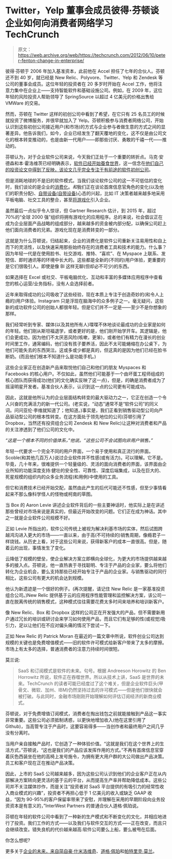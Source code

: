 # Twitter，Yelp 董事会成员彼得·芬顿谈企业如何向消费者网络学习 TechCrunch

> 原文：<https://web.archive.org/web/https://techcrunch.com/2012/06/10/peter-fenton-change-in-enterprise/>

彼得·芬顿于 2006 年加入基准资本，此前他在 Accel 担任了七年的合伙人。芬顿还不到 40 岁，就已经是 New Relic、Polyvore、Twitter、Yelp 和 Zendesk 等公司的董事会成员。这位年轻的投资者在 20 多岁时开始在 Accel 工作，他将注意力集中在企业上——支持智能软件和基础设施公司。例如，在 2009 年，这位年轻的风险投资人帮助领导了 SpringSource 以超过 4 亿美元的价格出售给 VMWare 的交易。

然而，芬顿在 Twitter 这样的初创公司中看到了希望，在它只有 25 名员工的时候就投资了微博服务，并很早就加入了 Yelp。芬顿积极参与消费者网络公司，开始认识到这些初创公司接近用户(和市场)的方式与企业参与者做生意的方式之间的显著差异。他告诉我们，如今，企业已经发生了翻天覆地的变化，这不仅是由公司文化的根本转变推动的，也是由新一代用户——即那些讨厌、勇敢的千禧一代——推动的。

芬顿认为，对于企业软件公司来说，今天我们正处于一个重要的转折点。马克·安德森和本·霍洛维茨已经明确表示，[软件已经开始蚕食世界](https://web.archive.org/web/20230124210359/http://online.wsj.com/article/SB10001424053111903480904576512250915629460.html)，这一信念在[他们自己的投资论文中得到了反映，该论文几乎完全专注于有前途的软件初创公司](https://web.archive.org/web/20230124210359/https://techcrunch.com/2012/05/12/marc-andreessen-visits-peter-thiels-stanford-class-to-talk-startups-how-he-invests-the-future/)。

但是消耗地球的不是旧的软件模式。当我们谈论软件公司的这一不可低估的变化时，我们谈论的是企业的[消费化](https://web.archive.org/web/20230124210359/https://techcrunch.com/2012/03/10/3-predictions-future-of-enterprise-software/)。*和*我们正在谈论首席信息官角色的变化(以及他们的职责分配)、[自带设备(自带设备)](https://web.archive.org/web/20230124210359/http://en.wikipedia.org/wiki/Bring_your_own_device)心态的兴起，比如 IT 决策者越来越多地采用平板电脑、社交工具的整合，甚至[将游戏化](https://web.archive.org/web/20230124210359/https://techcrunch.com/2012/05/30/badgeville-series-c/)引入企业。

虽然最后一点似乎令人惊讶，但 Gartner Research 估计，到 2015 年，超过 70%的“全球 2000 强”组织将拥有游戏化的应用程序。总的来说，社会倡议正在成为企业层面产品战略的组成部分，越来越多的资金被内部分配，以确保公司赶上他们面向消费者的兄弟。游戏化现在是消费转变的一部分。

这就是为什么芬顿说，归结起来，企业的消费化是软件公司重新关注易用性和自上而下的灵活性，以及快速采用那些始终存在的消费者工具和技术的能力。什么事？因为年轻一代是在使用脸书、社交游戏、推特、“喜欢”、在 Myspace 上联系、发短信、即时通讯等的环境中长大的。这些都是全新的(不同的)用户体验，更重要的是它们很吸引人。即使是像 BI 这样无聊(但却必不可少)的东西。

如果选择在 Excel 或社交、平板电脑优化、互动和丰富的多媒体应用程序中查看您的核心运营/业务指标，没有人会选择前者。

近年来取得成功的公司吸收了这些经验，现在本质上专注于创造奇妙的(和令人上瘾的)用户体验。Instagram 只是浮现在脑海中的众多例子之一。毫无疑问，这些新的成功软件公司的创始人都很年轻。但是它们并不一定是——至少不是你想象的那样。

我们经常听到专家、媒体(以及其他所有人)喋喋不休地谈论最成功的企业家是如何的年轻。他们刚从斯坦福退学，或者更好的是，他们刚开始学开车。其逻辑是，他们会更成功，因为他们不太厌恶风险(咳嗽，更笨)，或者他们有精力在漫长的创业时间里工作，通宵编码，他们没有孩子要养活，因此不太可能蜷缩在办公桌下，为他们可能失去的东西哭泣。这或多或少都是真的，但这真的是因为他们已经在脸书断奶。(而且他们根本不知道什么是功能手机。)

这些企业家正在创造新产品来取悦他们自己和他们的朋友 Myspaces 和 Facebooks 的核心用户。不仅如此，虽然他们可能基于一个由坏蛋工程师组成的核心团队而获得成功(他们的文化确实反映了这一点)，但是，的确是消费者成为了摇滚明星开发者。基准合伙人表示，认识到这一点的公司更有可能成功。

因此，这就是他所认为的企业层面结构转变的最大驱动力之一，它正在创造一个令人兴奋的充满活力的新一代公司。(老实说，“动态”通常不是“软件公司”的同义词。问问亚伦·李维就知道了；他知道。)事实是，我们正看到销售驱动型公司向产品驱动型公司的根本性转变。在这方面处于领先地位的公司(芬顿引用了 Dropbox，当然还有投资组合公司 Zendesk 和 New Relic)让这种对消费者和产品的关注渗透到了他们公司的文化中。

*“这是一个根本不同的价值体系，”*他说。*“这些公司不会试图向非用户销售。”*

年轻一代要求一个完全不同的用户界面，一个易于使用和真正流行的界面。Scoble(和其他几百万人)说过企业软件并不性感(或有活力)。可以理解。它不是。毕竟，几十年来，很难提供一个轻量级的、灵活的面向消费者的界面，该界面由企业所知的功能深度支持:健壮的安全性、可靠性、深度后端集成，以及在巨大的、死星规模的组织内的众多业务流程(和用例)中使用的工具。

但它和消费技术已经开始交配，虽然由此产生的后代可能还不性感，但至少事情看起来不那么像科学怪人的怪物或柯南的草图。

当 Box 的 Aaron Levie 讲述企业软件背后的一些主要神话时，他实际上是在讲述那些曾经对市场来说是真实的，但最近开始改变的问题。它们正在成为神话。其中之一就是企业软件公司规模不好。

正如 Levie 所指出的，软件公司传统上被视为解决利基市场的实体，然后试图跨越鸿沟进入更大的市场——一直以来，由于高(不可持续的)销售周期，像瘾君子一样烧钱。从历史上看，对于这些公司来说，获得新客户的成本一直很高。但是，随着云的出现，事情发生了变化。

云降低了规模的壁垒，使企业解决方案立即横向全球化，为更大的市场提供越来越多的接入点。芬顿说，他一直热衷于寻找聪明、专注于产品的企业家，要么将他们转化为企业机会，要么支持那些已经开始专注于产品的企业家。与销售驱动的同行相比，这些公司有更大的机会达到规模。

他认为新遗迹是一个很好的例子。(再次提醒，请记住 New Relic 是一家基准投资组合公司。)New Relic 提供基于云的应用程序性能管理和监控解决方案，该公司一直在脱离传统的销售模式，这种模式往往需要花费太多时间来培养和培训新客户。

像 New Relic、Box 和 Dropbox 这样的公司正在开发强大的产品，但不需要新用户通过冗长的培训或研讨会来学习如何使用产品，而且它们有足够的性(或视觉)吸引力，足以让他们在不应对偏头痛的情况下尝试一下。

正如 New Relic 的 Patrick Moran 在最近的一篇文章中所说，软件创业公司达到规模的关键也是免费增值模式——旧的软件许可模式给新客户带来了太多的摩擦。市场上有太多的选择，普通消费者的注意力持续时间很短。

莫兰说:

> SaaS 和订阅模式是软件的未来。句号。根据 Andreeson Horowitz 的 Ben Horrowitz 所说，软件正在吞噬世界。所以从技术上讲，SaaS 是世界的未来。TechCrunch 的读者可能已经度过了这个难关，但是企业软件巨头(甲骨文、微软、加州、IBM)仍然坚持过去的许可模式——但是他们很快就会被打破。与此同时，金融市场刚刚开始理解如何评估订阅经济的新商业模式。

芬顿说，对于免费增值订阅模式，消费者在掏出钱包之前就能接触到产品这一事实非常重要。这些公司必须抵制诱惑，以更快地增加收入(他在这里引用了 Github)，当高管专注于产品时，这要容易得多——当创作者和最终用户之间几乎没有分离时。

当用户亲自接触产品时，它创造了一种体验价值。“这就是我们在这个世界上的生活方式，”芬顿说，“这也是我们的产品应该发挥作用的方式。”不再有首席信息官穿着灰色西装坐在他的高椅上发号施令，为拥有更大用户群的大公司做出产品决策。员工和客户现在正在推动产品决策。

因此，上市的 SaaS 公司越来越多，因为这些公司认识到他们的企业客户正在从内部解决方案转向更灵活的基于云的平台，从而提高生产率并帮助降低成本。这些公司并不关注媒体炒作，而是关注“投资者对 SaaS 平台提供的有吸引力的经常性收入商业模式的兴趣”，投资者不再担心低于 1 亿美元的收入或缺乏 GAAP 收益，“因为 90-95%的客户保留率带来了安慰，并理解在采用的早期阶段向业务投资资本是有意义的，”InterWest Partners 的普通合伙人道格·佩珀说。

芬顿在年轻的软件公司中看到了一种新的生产模式和不断变化的文化，并相应地进行了投资。我们工作的方式——以及我们与软件交互的方式——正在改变，而且只会继续改变。错失良机的代价越来越高:软件公司要么上船，要么被甩在后面。

你怎么想呢?

更多关于[企业的未来，来自简自豪·什米洛维奇](https://web.archive.org/web/20230124210359/https://techcrunch.com/2012/03/10/3-predictions-future-of-enterprise-software/)、[道格·佩珀](https://web.archive.org/web/20230124210359/https://techcrunch.com/2012/03/10/sexy-ipos-versus-saas-y-ipos/)和[帕特里克·莫兰](https://web.archive.org/web/20230124210359/https://techcrunch.com/2012/04/29/how-much-revenue-does-it-take-to-be-a-1b-public-company/)。